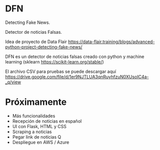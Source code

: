 # DFN

Detecting Fake News.

Detector de noticias Falsas.

Idea de proyecto de Data Flair https://data-flair.training/blogs/advanced-python-project-detecting-fake-news/

DFN es un detector de noticias falsas creado con python y machine learning (sklearn https://scikit-learn.org/stable/) 

El archivo CSV para pruebas se puede descargar aquí https://drive.google.com/file/d/1er9NJTLUA3qnRuyhfzuN0XUsoIC4a-_q/view

# Próximamente

- Más funcionalidades
- Recepción de noticias en español
- UI con Flask, HTML y CSS
- Scraping a noticias
- Pegar link de notícias Q
- Despliegue en AWS / Azure

  

